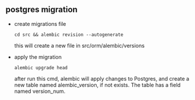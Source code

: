 

## postgres migration
* create migrations file
    ```shell
    cd src && alembic revision --autogenerate
    ```  
  this will create a new file in src/orm/alembic/versions

* apply the migration
    ````shell
    alembic upgrade head
    ````
  after run this cmd, alembic will apply changes to Postgres, and create a new table named alembic_version, 
  if not exists. The table has a field named version_num.  
